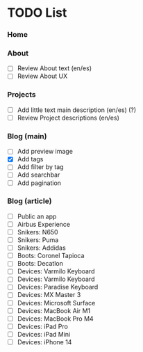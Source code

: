 # TODO List

### Home

### About

- [ ] Review About text (en/es)
- [ ] Review About UX

### Projects

- [ ] Add little text main description (en/es) (?)
- [ ] Review Project descriptions (en/es)

### Blog (main)

- [ ] Add preview image
- [x] Add tags
- [ ] Add filter by tag
- [ ] Add searchbar
- [ ] Add pagination

### Blog (article)

- [ ] Public an app
- [ ] Airbus Experience
- [ ] Snikers: N650
- [ ] Snikers: Puma
- [ ] Snikers: Addidas
- [ ] Boots: Coronel Tapioca
- [ ] Boots: Decatlon
- [ ] Devices: Varmilo Keyboard
- [ ] Devices: Varmilo Keyboard
- [ ] Devices: Paradise Keyboard
- [ ] Devices: MX Master 3
- [ ] Devices: Microsoft Surface
- [ ] Devices: MacBook Air M1
- [ ] Devices: MacBook Pro M4
- [ ] Devices: iPad Pro
- [ ] Devices: iPad Mini
- [ ] Devices: iPhone 14
